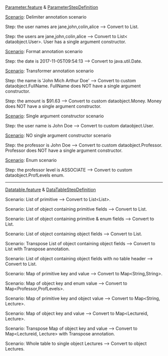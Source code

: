 [Parameter.feature](https://github.com/grasshopper7/cuke2-parameter-datatable/blob/master/cuke2-parameter-datatable/src/test/resources/features/parameter.feature) & [ParameterStepDefinition](https://github.com/grasshopper7/cuke2-parameter-datatable/blob/master/cuke2-parameter-datatable/src/test/java/stepdef/ParameterStepDefinition.java)

[Scenario](https://github.com/grasshopper7/cuke2-parameter-datatable/blob/master/cuke2-parameter-datatable/src/test/resources/features/datatable.feature#L3): Delimiter annotation scenario

Step: the user names are jane,john,colin,alice --> Convert to List<String>.

Step: the users are jane,john,colin,alice	--> Convert to List< dataobject.User>. User has a single argument constructor.
	
[Scenario](https://github.com/grasshopper7/cuke2-parameter-datatable/blob/master/cuke2-parameter-datatable/src/test/resources/features/datatable.feature#L8): Format annotation scenario	

Step: the date is 2017-11-05T09:54:13	--> Convert to java.util.Date.
	
[Scenario](https://github.com/grasshopper7/cuke2-parameter-datatable/blob/master/cuke2-parameter-datatable/src/test/resources/features/datatable.feature#L14): Transformer annotation scenario

Step: the name is 'John Mich Arthur Doe' --> Convert to custom dataobject.FullName. FullName does NOT have a single argument constructor.

Step: the amount is $91.63 --> Convert to custom dataobject.Money. Money does NOT have a single argument constructor.
	
[Scenario](https://github.com/grasshopper7/cuke2-parameter-datatable/blob/master/cuke2-parameter-datatable/src/test/resources/features/datatable.feature#L20): Single argument constructor scenario	

Step: the user name is John Doe --> Convert to custom dataobject.User. 
	
[Scenario](https://github.com/grasshopper7/cuke2-parameter-datatable/blob/master/cuke2-parameter-datatable/src/test/resources/features/datatable.feature#L26): NO single argument constructor scenario

Step: the professor is John Doe --> Convert to custom dataobject.Professor. Professor does NOT have a single argument constructor.
	
[Scenario](https://github.com/grasshopper7/cuke2-parameter-datatable/blob/master/cuke2-parameter-datatable/src/test/resources/features/datatable.feature#L34): Enum scenario

Step: the professor level is ASSOCIATE --> Convert to custom dataobject.ProfLevels enum.

-------------------------------------------------------------------

[Datatable.feature](https://github.com/grasshopper7/cuke2-parameter-datatable/blob/master/cuke2-parameter-datatable/src/test/resources/features/datatable.feature) & [DataTableStepDefinition](https://github.com/grasshopper7/cuke2-parameter-datatable/blob/master/cuke2-parameter-datatable/src/test/java/stepdef/DataTableStepDefinition.java)

Scenario: List of primitive	--> Convert to List<List<String>>.
	
Scenario: List of object containing primitive fields --> Convert to List<LecturePrimitive>.
	
Scenario: List of object containing primitive & enum fields	--> Convert to List<LecturePrimitiveEnum>.
	
Scenario: List of object containing object fields	--> Convert to List<Lecture>.
	
Scenario: Transpose List of object containing object fields --> Convert to List<Lecture> with Transpose annotation.
	
Scenario: List of object containing object fields with no table header --> Convert to List<LectureLite>.
	
Scenario: Map of primitive key and value --> Convert to Map<String,String>.
	
Scenario: Map of object key and enum value --> Convert to Map<Professor,ProfLevels>.
	
Scenario: Map of primitive key and object value	--> Convert to Map<String, Lecture>.
	
Scenario: Map of object key and value	--> Convert to Map<Lectureid, Lecture>.
	
Scenario: Transpose Map of object key and value	--> Convert to Map<Lectureid, Lecture> with Transpose annotation.
	
Scenario: Whole table to single object Lectures	--> Convert to object Lectures.

